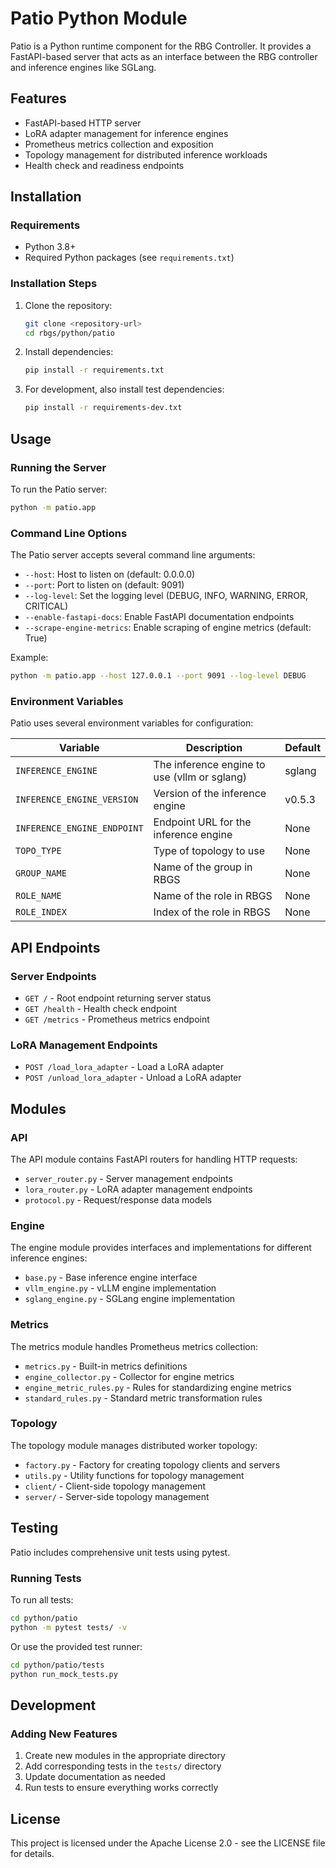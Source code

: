 # Patio Python Module

Patio is a Python runtime component for the RBG Controller. It provides a FastAPI-based
server that acts as an interface between the RBG controller and inference engines like SGLang.

## Features

- FastAPI-based HTTP server
- LoRA adapter management for inference engines
- Prometheus metrics collection and exposition
- Topology management for distributed inference workloads
- Health check and readiness endpoints

## Installation

### Requirements

- Python 3.8+
- Required Python packages (see `requirements.txt`)

### Installation Steps

1. Clone the repository:
   ```bash
   git clone <repository-url>
   cd rbgs/python/patio
   ```

2. Install dependencies:
   ```bash
   pip install -r requirements.txt
   ```

3. For development, also install test dependencies:
   ```bash
   pip install -r requirements-dev.txt
   ```

## Usage

### Running the Server

To run the Patio server:

```bash
python -m patio.app
```

### Command Line Options

The Patio server accepts several command line arguments:

- `--host`: Host to listen on (default: 0.0.0.0)
- `--port`: Port to listen on (default: 9091)
- `--log-level`: Set the logging level (DEBUG, INFO, WARNING, ERROR, CRITICAL)
- `--enable-fastapi-docs`: Enable FastAPI documentation endpoints
- `--scrape-engine-metrics`: Enable scraping of engine metrics (default: True)

Example:

```bash
python -m patio.app --host 127.0.0.1 --port 9091 --log-level DEBUG
```

### Environment Variables

Patio uses several environment variables for configuration:

| Variable                    | Description                                  | Default |
|-----------------------------|----------------------------------------------|---------|
| `INFERENCE_ENGINE`          | The inference engine to use (vllm or sglang) | sglang  |
| `INFERENCE_ENGINE_VERSION`  | Version of the inference engine              | v0.5.3  |
| `INFERENCE_ENGINE_ENDPOINT` | Endpoint URL for the inference engine        | None    |
| `TOPO_TYPE`                 | Type of topology to use                      | None    |
| `GROUP_NAME`                | Name of the group in RBGS                    | None    |
| `ROLE_NAME`                 | Name of the role in RBGS                     | None    |
| `ROLE_INDEX`                | Index of the role in RBGS                    | None    |

## API Endpoints

### Server Endpoints

- `GET /` - Root endpoint returning server status
- `GET /health` - Health check endpoint
- `GET /metrics` - Prometheus metrics endpoint

### LoRA Management Endpoints

- `POST /load_lora_adapter` - Load a LoRA adapter
- `POST /unload_lora_adapter` - Unload a LoRA adapter

## Modules

### API

The API module contains FastAPI routers for handling HTTP requests:

- `server_router.py` - Server management endpoints
- `lora_router.py` - LoRA adapter management endpoints
- `protocol.py` - Request/response data models

### Engine

The engine module provides interfaces and implementations for different inference engines:

- `base.py` - Base inference engine interface
- `vllm_engine.py` - vLLM engine implementation
- `sglang_engine.py` - SGLang engine implementation

### Metrics

The metrics module handles Prometheus metrics collection:

- `metrics.py` - Built-in metrics definitions
- `engine_collector.py` - Collector for engine metrics
- `engine_metric_rules.py` - Rules for standardizing engine metrics
- `standard_rules.py` - Standard metric transformation rules

### Topology

The topology module manages distributed worker topology:

- `factory.py` - Factory for creating topology clients and servers
- `utils.py` - Utility functions for topology management
- `client/` - Client-side topology management
- `server/` - Server-side topology management

## Testing

Patio includes comprehensive unit tests using pytest.

### Running Tests

To run all tests:

```bash
cd python/patio
python -m pytest tests/ -v
```

Or use the provided test runner:

```bash
cd python/patio/tests
python run_mock_tests.py
```

## Development

### Adding New Features

1. Create new modules in the appropriate directory
2. Add corresponding tests in the `tests/` directory
3. Update documentation as needed
4. Run tests to ensure everything works correctly

## License

This project is licensed under the Apache License 2.0 - see the LICENSE file for details.